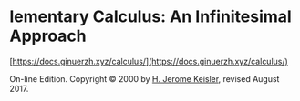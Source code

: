 # lementary Calculus: An Infinitesimal Approach

[https://docs.ginuerzh.xyz/calculus/](https://docs.ginuerzh.xyz/calculus/)

On-line Edition. Copyright © 2000 by [H. Jerome Keisler](https://www.math.wisc.edu/~keisler/), revised August 2017.

